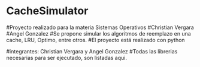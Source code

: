 # CacheSimulator

#Proyecto realizado para la materia Sistemas Operativos
#Christian Vergara
#Angel Gonzalez
#Se propone simular los algoritmos de reemplazo en una cache, LRU, Optimo, entre otros.
#El proyecto está realizado con python

#integrantes:  Christian Vergara y Angel Gonzalez
#Todas las librerias necesarias para ser ejecutado, son listadas aqui.
